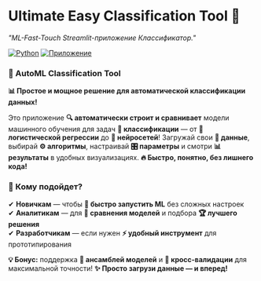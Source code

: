# Ultimate Easy Classification Tool 🚀 
*"ML-Fast-Touch Streamlit-приложение Классификатор."*

[![Python](https://img.shields.io/badge/Python-3.9%2B-blue)](https://www.python.org/)
[![Приложение](https://img.shields.io/badge/Streamlit-1.28.0-FF4B4B)](https://mlproject-dsb8mfka6pvatnvdljktcc.streamlit.app/)
### **🚀 AutoML Classification Tool**  
**📊 Простое и мощное решение для автоматической классификации данных!**  

Это приложение **🔍 автоматически строит и сравнивает** модели машинного обучения для задач **📑 классификации** — от **🧮 логистической регрессии** до **🧠 нейросетей**! Загружай свои **📂 данные**, выбирай **⚙️ алгоритмы**, настраивай **🎛 параметры** и смотри **📊 результаты** в удобных визуализациях. **🔥 Быстро, понятно, без лишнего кода!**  

### **🎯 Кому подойдет?**  
✔ **Новичкам** — чтобы **🚀 быстро запустить ML** без сложных настроек  
✔ **Аналитикам** — для **🔎 сравнения моделей** и подбора **🏆 лучшего решения**  
✔ **Разработчикам** — если нужен **⚡ удобный инструмент** для прототипирования  

**💡 Бонус:** поддержка **🤖 ансамблей моделей** и **🔁 кросс-валидации** для максимальной точности! **✨ Просто загрузи данные — и вперед!**
